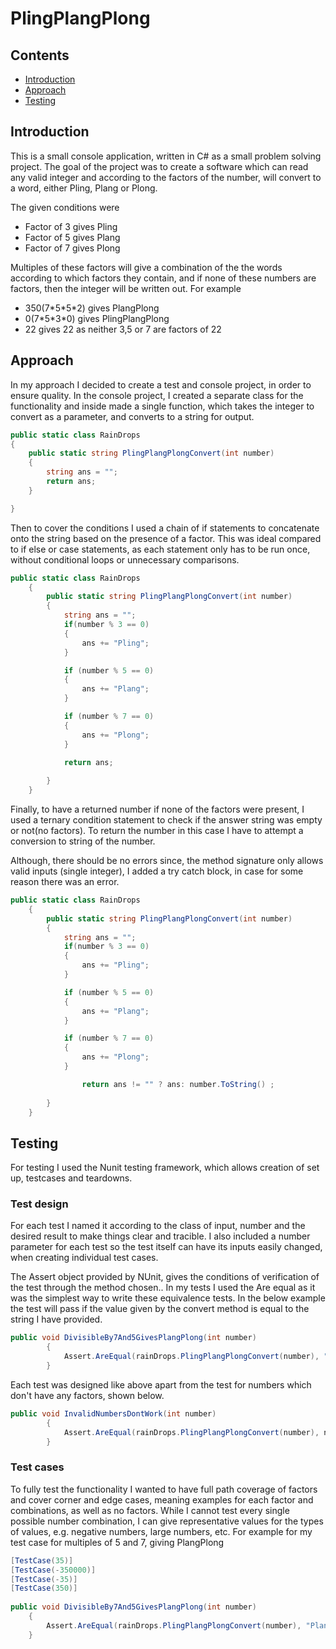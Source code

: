 # PlingPlangPlong



## Contents

- [Introduction](#Introduction)
- [Approach](#Approach)
- [Testing](#Testing)

## Introduction

This is a small console application, written in C# as a small problem solving project. The goal of the project was to create a software which can read any valid integer and according to the factors of the number, will convert to a word, either Pling, Plang or Plong. 

The given conditions were

- Factor of 3 gives Pling
- Factor of 5 gives Plang
- Factor of 7 gives Plong

Multiples of these factors will give a combination of the the words according to which factors they contain, and if none of these numbers are factors, then the integer will be written out. For example

- 350(7\*5\*5*2) gives PlangPlong
- 0(7\*5\*3*0) gives PlingPlangPlong
- 22 gives 22 as neither 3,5 or 7 are factors of 22

## Approach

In my approach I decided to create a test and console project, in order to ensure quality. In the console project, I created a separate class for the functionality and inside made a single function, which takes the integer to convert as a parameter, and converts to a string for output.
```csharp
public static class RainDrops
{
    public static string PlingPlangPlongConvert(int number)
    {
		string ans = "";
        return ans;
    }

}
```

Then to cover the conditions I used a chain of if statements to concatenate onto the string based on the presence of a factor. This was ideal compared to if else or case statements, as each statement only has to be run once, without conditional loops or unnecessary comparisons. 

```csharp
public static class RainDrops
    {
        public static string PlingPlangPlongConvert(int number)
        {
            string ans = "";
            if(number % 3 == 0)
            {
                ans += "Pling";
            }

            if (number % 5 == 0)
            {
                ans += "Plang";
            }

            if (number % 7 == 0)
            {
                ans += "Plong";
            }

            return ans;
            
        }
    }
```

Finally, to have a returned number if none of the factors were present, I used a ternary condition statement to check if the answer string was empty or not(no factors). To return the number in this case I have to attempt a conversion to string of the number. 

Although, there should be no errors since, the method signature only allows valid inputs (single integer), I added a try catch block, in case for some reason there was an error.

```csharp
public static class RainDrops
    {
        public static string PlingPlangPlongConvert(int number)
        {
            string ans = "";
            if(number % 3 == 0)
            {
                ans += "Pling";
            }

            if (number % 5 == 0)
            {
                ans += "Plang";
            }

            if (number % 7 == 0)
            {
                ans += "Plong";
            }

                return ans != "" ? ans: number.ToString() ;
              
        }
    }
```

## Testing

For testing I used the Nunit testing framework, which allows creation of set up, testcases and teardowns. 

### Test design

For each test I named it according to the class of input, number and the desired result to make things clear and tracible. I also included a number parameter for each test so the test itself can have its inputs easily changed, when creating individual test cases.

The Assert object  provided by NUnit, gives the conditions of verification of the test through the method chosen.. In my tests I used the Are equal as it was the simplest way to write these equivalence tests. In the below example the test will pass if the value given by the convert method is equal to the string I have provided. 


```csharp
public void DivisibleBy7And5GivesPlangPlong(int number)
        {
            Assert.AreEqual(rainDrops.PlingPlangPlongConvert(number), "PlangPlong");
        }
```

Each test was designed like above  apart from the test for numbers which don't have any factors, shown below.

```csharp
public void InvalidNumbersDontWork(int number)
        {
            Assert.AreEqual(rainDrops.PlingPlangPlongConvert(number), number.ToString());
        }
```

### Test cases
To fully test the functionality I wanted to have full path coverage of factors and cover corner and edge cases, meaning  examples for each  factor and combinations, as well as no factors. While I cannot test every single possible number combination, I can give representative values for the types of values, e.g. negative numbers, large numbers, etc. For example for my test case for multiples of 5 and 7, giving PlangPlong

```csharp
[TestCase(35)]
[TestCase(-350000)]
[TestCase(-35)]
[TestCase(350)]
        
public void DivisibleBy7And5GivesPlangPlong(int number)
    {
        Assert.AreEqual(rainDrops.PlingPlangPlongConvert(number), "PlangPlong");
    }
```
